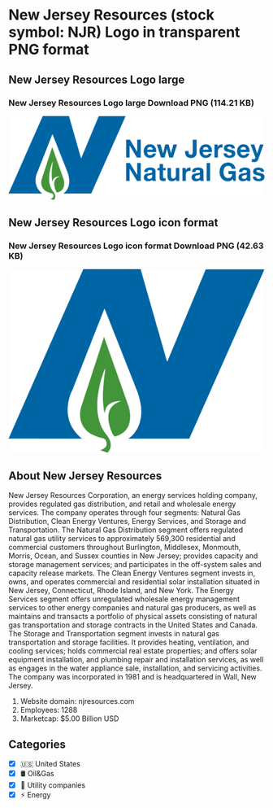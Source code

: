 # New Jersey Resources (stock symbol: NJR) Logo in transparent PNG format

## New Jersey Resources Logo large

### New Jersey Resources Logo large Download PNG (114.21 KB)

![New Jersey Resources Logo large Download PNG (114.21 KB)](/img/orig/NJR_BIG-713b5f23.png)

## New Jersey Resources Logo icon format

### New Jersey Resources Logo icon format Download PNG (42.63 KB)

![New Jersey Resources Logo icon format Download PNG (42.63 KB)](/img/orig/NJR-5b27218e.png)

## About New Jersey Resources

New Jersey Resources Corporation, an energy services holding company, provides regulated gas distribution, and retail and wholesale energy services. The company operates through four segments: Natural Gas Distribution, Clean Energy Ventures, Energy Services, and Storage and Transportation. The Natural Gas Distribution segment offers regulated natural gas utility services to approximately 569,300 residential and commercial customers throughout Burlington, Middlesex, Monmouth, Morris, Ocean, and Sussex counties in New Jersey; provides capacity and storage management services; and participates in the off-system sales and capacity release markets. The Clean Energy Ventures segment invests in, owns, and operates commercial and residential solar installation situated in New Jersey, Connecticut, Rhode Island, and New York. The Energy Services segment offers unregulated wholesale energy management services to other energy companies and natural gas producers, as well as maintains and transacts a portfolio of physical assets consisting of natural gas transportation and storage contracts in the United States and Canada. The Storage and Transportation segment invests in natural gas transportation and storage facilities. It provides heating, ventilation, and cooling services; holds commercial real estate properties; and offers solar equipment installation, and plumbing repair and installation services, as well as engages in the water appliance sale, installation, and servicing activities. The company was incorporated in 1981 and is headquartered in Wall, New Jersey.

1. Website domain: njresources.com
2. Employees: 1288
3. Marketcap: $5.00 Billion USD


## Categories
- [x] 🇺🇸 United States
- [x] 🛢 Oil&Gas
- [x] 🚰 Utility companies
- [x] ⚡ Energy
